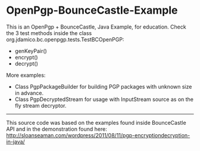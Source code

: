 OpenPgp-BounceCastle-Example
============================

This is an OpenPgp + BounceCastle, Java Example, for education. Check the 3 test methods inside the class org.jdamico.bc.openpgp.tests.TestBCOpenPGP:

* genKeyPair()
* encrypt()
* decrypt()

More examples:
* Class PgpPackageBuilder for building PGP packages with unknown size in advance.
* Class PgpDecryptedStream for usage with InputStream source as on the fly stream decryptor.

------

This source code was based on the examples found inside BounceCastle API and in the demonstration found here: http://sloanseaman.com/wordpress/2011/08/11/pgp-encryptiondecryption-in-java/

